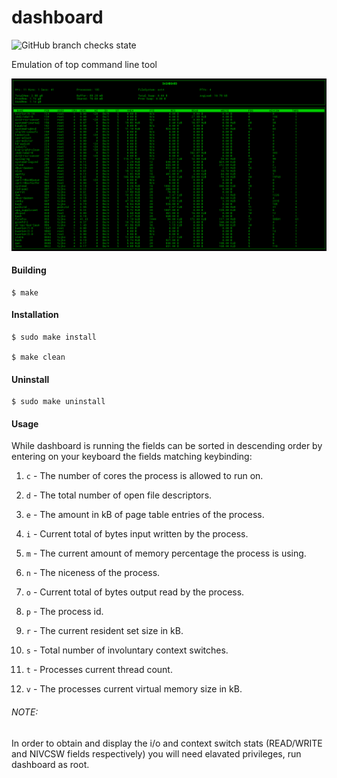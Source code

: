 dashboard
=========

![GitHub branch checks state](https://img.shields.io/github/checks-status/tijko/dashboard/master)

Emulation of top command line tool

![ScreenShot](/screenshots/dashboard.jpg)

#### Building

    $ make

#### Installation

    $ sudo make install

    $ make clean

#### Uninstall

    $ sudo make uninstall

#### Usage

While dashboard is running the fields can be sorted in descending order by 
entering on your keyboard the fields matching keybinding:

1.  `c` - The number of cores the process is allowed to run on.

2.  `d` - The total number of open file descriptors.

3.  `e` - The amount in kB of page table entries of the process.

4.  `i` - Current total of bytes input written by the process.

5.  `m` - The current amount of memory percentage the process is using.

6.  `n` - The niceness of the process.

7.  `o` - Current total of bytes output read by the process.

8.  `p` - The process id.

9.  `r` - The current resident set size in kB.

10. `s` - Total number of involuntary context switches.

11. `t` - Processes current thread count.

12. `v` - The processes current virtual memory size in kB. 



###### NOTE:  

In order to obtain and display the i/o and context switch stats 
(READ/WRITE and NIVCSW fields respectively) you will need elavated privileges,
run dashboard as root.
